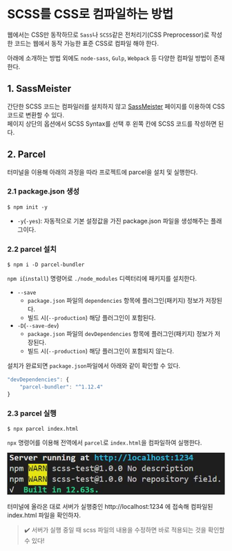# SCSS를 CSS로 컴파일하는 방법

웹에서는 CSS만 동작하므로 `Sass`나 `SCSS`같은 전처리기(CSS Preprocessor)로 작성한 코드는 웹에서 동작 가능한 표준 CSS로 컴파일 해야 한다. 

아래에 소개하는 방법 외에도 `node-sass`, `Gulp`, `Webpack` 등 다양한 컴파일 방법이 존재한다. 


## 1. SassMeister
간단한 SCSS 코드는 컴파일러를 설치하지 않고 [SassMeister](https://www.sassmeister.com/) 페이지를 이용하여 CSS 코드로 변환할 수 있다.      
페이지 상단의 옵션에서 SCSS Syntax를 선택 후 왼쪽 칸에 SCSS 코드를 작성하면 된다. 



## 2. Parcel
터미널을 이용해 아래의 과정을 따라 프로젝트에 parcel을 설치 및 실행한다. 

### 2.1 package.json 생성
```node
$ npm init -y
``` 
- `-y`(`-yes`): 자동적으로 기본 설정값을 가진 package.json 파일을 생성해주는 플래그이다.


### 2.2 parcel 설치
```node
$ npm i -D parcel-bundler
```

`npm i`(`install`) 명령어로 `./node_modules` 디렉터리에 패키지를 설치한다.

- `--save`
  -  `package.json` 파일의 `dependencies` 항목에 플러그인(패키지) 정보가 저장된다. 
  -  빌드 시(`--production`) 해당 플러그인이 포함된다. 
- `-D`(`--save-dev`)
  -  `package.json` 파일의 `devDependencies` 항목에 플러그인(패키지) 정보가 저장된다. 
  -  빌드 시(`--production`) 해당 플러그인이 포함되지 않는다.     


설치가 완료되면 `package.json`파일에서 아래와 같이 확인할 수 있다. 

```js
"devDependencies": {
	"parcel-bundler": "^1.12.4"
}
```

### 2.3 parcel 실행
```node
$ npx parcel index.html
```

`npx` 명령어를 이용해 전역에서 `parcel`로 `index.html`을 컴파일하여 실행한다.   

![parcel-complie](../../../imgs/parcel-compile.JPG)

터미널에 올라온 대로 서버가 실행중인 http://localhost:1234 에 접속해 컴파일된 index.html 파일을 확인하자. 
> ✔️ 서버가 실행 중일 때 scss 파일의 내용을 수정하면 바로 적용되는 것을 확인할 수 있다!  
  

